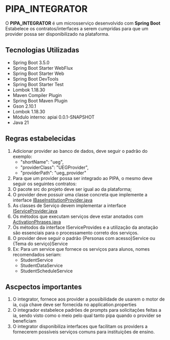 # PIPA_INTEGRATOR

O **PIPA_INTEGRATOR** é um microsserviço desenvolvido com **Spring Boot**
Estabelece os contratos/interfaces a serem cumpridas para que um provider
possa ser disponibilizado na plataforma.

## Tecnologias Utilizadas
- Spring Boot 3.5.0
- Spring Boot Starter WebFlux
- Spring Boot Starter Web
- Spring Boot DevTools
- Spring Boot Starter Test
- Lombok  1.18.30
- Maven Compiler Plugin
- Spring Boot Maven Plugin
- Gson 2.10.1
- Lombok 1.18.30
- Módulo interno: apiai 0.0.1-SNAPSHOT
- Java 21

## Regras estabelecidas

1. Adicionar provider ao banco de dados, deve seguir o padrão do exemplo:
   * "shortName": "ueg",
   * "providerClass": "UEGProvider",
   * "providerPath": "ueg_provider"
2. Para que um provider possa ser integrado ao PIPA, o mesmo deve seguir os seguintes contratos:
3. O pacote src do projeto deve ser igual ao da plataforma;
4. O provider deve possuir uma classe concreta que implemente a interface [IBaseInstitutionProvider.java](src/main/java/br/ueg/tc/pipa_integrator/institutions/IBaseInstitutionProvider.java)
5. As classes de Serviço devem implementar a interface [IServiceProvider.java](src/main/java/br/ueg/tc/pipa_integrator/serviceprovider/service/IServiceProvider.java)
6. Os métodos que executam serviços deve estar anotados com [ActivationPhrases.java](src/main/java/br/ueg/tc/pipa_integrator/annotations/ActivationPhrases.java)
7. Os métodos da interface IServiceProvides e a utilização da anotação são essenciais para o processamento correto dos serviços.
8. O provider deve seguir o padrão {Personas com acesso}Service ou {Tema do serviço}Service
9. Ex: Para um service que fornece os serviços para alunos, nomes recomendados seriam:
   * StudentService
   * StudentDataService
   * StudentScheduleService

## Ascpectos importantes
1. O integrator, fornece aos provider a possibilidade de usarem o motor de ia, cuja chave deve ser fornecida no application.properties
2. O integrador estabelece padrões de prompts para solicitações feitas a ia, sendo visto como o meio pelo qual tanto pipa quando o provider se beneficiam
3. O integrator disponibiliza interfaces que facilitam os providers a fornecerem possíveis serviços comuns para instituições de ensino.
